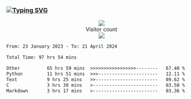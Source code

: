 ### <a href="https://git.io/typing-svg"><img src="https://readme-typing-svg.herokuapp.com?font=Fira+Code&pause=1000&width=435&lines=+Hi+%F0%9F%91%8B+There+is+Chenghow" alt="Typing SVG" /></a>
<p align="center"> 
  <img src="https://github-readme-stats.vercel.app/api?username=chenghow&show_icons=true"><br>
  Visitor count<br>
  <img src="https://profile-counter.glitch.me/chenghow/count.svg">
</p>

<!--START_SECTION:waka-->

```txt
From: 23 January 2023 - To: 21 April 2024

Total Time: 97 hrs 54 mins

Other          65 hrs 59 mins  >>>>>>>>>>>>>>>>>--------   67.40 %
Python         11 hrs 51 mins  >>>----------------------   12.11 %
Text           9 hrs 25 mins   >>-----------------------   09.62 %
C              3 hrs 30 mins   >------------------------   03.58 %
Markdown       3 hrs 17 mins   >------------------------   03.36 %
```

<!--END_SECTION:waka-->
